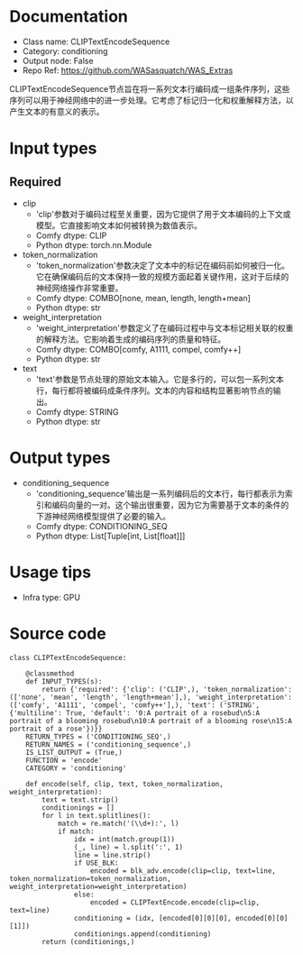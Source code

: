 # Documentation
- Class name: CLIPTextEncodeSequence
- Category: conditioning
- Output node: False
- Repo Ref: https://github.com/WASasquatch/WAS_Extras

CLIPTextEncodeSequence节点旨在将一系列文本行编码成一组条件序列，这些序列可以用于神经网络中的进一步处理。它考虑了标记归一化和权重解释方法，以产生文本的有意义的表示。

# Input types
## Required
- clip
    - 'clip'参数对于编码过程至关重要，因为它提供了用于文本编码的上下文或模型。它直接影响文本如何被转换为数值表示。
    - Comfy dtype: CLIP
    - Python dtype: torch.nn.Module
- token_normalization
    - 'token_normalization'参数决定了文本中的标记在编码前如何被归一化。它在确保编码后的文本保持一致的规模方面起着关键作用，这对于后续的神经网络操作非常重要。
    - Comfy dtype: COMBO[none, mean, length, length+mean]
    - Python dtype: str
- weight_interpretation
    - 'weight_interpretation'参数定义了在编码过程中与文本标记相关联的权重的解释方法。它影响着生成的编码序列的质量和特征。
    - Comfy dtype: COMBO[comfy, A1111, compel, comfy++]
    - Python dtype: str
- text
    - 'text'参数是节点处理的原始文本输入。它是多行的，可以包一系列文本行，每行都将被编码成条件序列。文本的内容和结构显著影响节点的输出。
    - Comfy dtype: STRING
    - Python dtype: str

# Output types
- conditioning_sequence
    - 'conditioning_sequence'输出是一系列编码后的文本行，每行都表示为索引和编码向量的一对。这个输出很重要，因为它为需要基于文本的条件的下游神经网络模型提供了必要的输入。
    - Comfy dtype: CONDITIONING_SEQ
    - Python dtype: List[Tuple[int, List[float]]]

# Usage tips
- Infra type: GPU

# Source code
```
class CLIPTextEncodeSequence:

    @classmethod
    def INPUT_TYPES(s):
        return {'required': {'clip': ('CLIP',), 'token_normalization': (['none', 'mean', 'length', 'length+mean'],), 'weight_interpretation': (['comfy', 'A1111', 'compel', 'comfy++'],), 'text': ('STRING', {'multiline': True, 'default': '0:A portrait of a rosebud\n5:A portrait of a blooming rosebud\n10:A portrait of a blooming rose\n15:A portrait of a rose'})}}
    RETURN_TYPES = ('CONDITIONING_SEQ',)
    RETURN_NAMES = ('conditioning_sequence',)
    IS_LIST_OUTPUT = (True,)
    FUNCTION = 'encode'
    CATEGORY = 'conditioning'

    def encode(self, clip, text, token_normalization, weight_interpretation):
        text = text.strip()
        conditionings = []
        for l in text.splitlines():
            match = re.match('(\\d+):', l)
            if match:
                idx = int(match.group(1))
                (_, line) = l.split(':', 1)
                line = line.strip()
                if USE_BLK:
                    encoded = blk_adv.encode(clip=clip, text=line, token_normalization=token_normalization, weight_interpretation=weight_interpretation)
                else:
                    encoded = CLIPTextEncode.encode(clip=clip, text=line)
                conditioning = (idx, [encoded[0][0][0], encoded[0][0][1]])
                conditionings.append(conditioning)
        return (conditionings,)
```